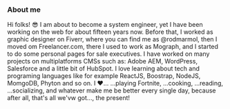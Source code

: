 ### About me
Hi folks! 😎
I am about to become a system engineer, yet I have been working
on the web for about fifteen years now. Before that, I worked as
graphic designer on Fiverr, where you can find me as @rodmarmol,
then I moved om Freelancer.com, there I used to work as Mograph,
and I started to do some personal pages for sale executives.
I have worked on many projects on multiplatforms CMSs such as:
Adobe AEM, WordPress, Salesforce and a little bit of HubSpot.
I love learning about tech and programing languages like for
example ReactJS, Boostrap, NodeJS, MomgoDB, Phyton and so on.
I ♥...
...playing Fortnite,
...cooking,
...reading,
...socializing, and whatever make me be better every single day,
because after all, that's all we'vw got..., the present!
